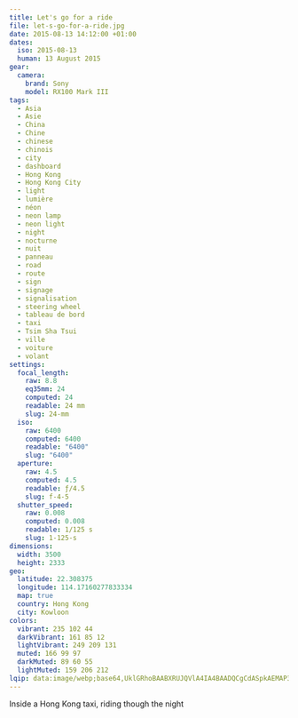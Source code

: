 ```yaml
---
title: Let's go for a ride
file: let-s-go-for-a-ride.jpg
date: 2015-08-13 14:12:00 +01:00
dates:
  iso: 2015-08-13
  human: 13 August 2015
gear:
  camera:
    brand: Sony
    model: RX100 Mark III
tags:
  - Asia
  - Asie
  - China
  - Chine
  - chinese
  - chinois
  - city
  - dashboard
  - Hong Kong
  - Hong Kong City
  - light
  - lumière
  - néon
  - neon lamp
  - neon light
  - night
  - nocturne
  - nuit
  - panneau
  - road
  - route
  - sign
  - signage
  - signalisation
  - steering wheel
  - tableau de bord
  - taxi
  - Tsim Sha Tsui
  - ville
  - voiture
  - volant
settings:
  focal_length:
    raw: 8.8
    eq35mm: 24
    computed: 24
    readable: 24 mm
    slug: 24-mm
  iso:
    raw: 6400
    computed: 6400
    readable: "6400"
    slug: "6400"
  aperture:
    raw: 4.5
    computed: 4.5
    readable: ƒ/4.5
    slug: f-4-5
  shutter_speed:
    raw: 0.008
    computed: 0.008
    readable: 1/125 s
    slug: 1-125-s
dimensions:
  width: 3500
  height: 2333
geo:
  latitude: 22.308375
  longitude: 114.17160277833334
  map: true
  country: Hong Kong
  city: Kowloon
colors:
  vibrant: 235 102 44
  darkVibrant: 161 85 12
  lightVibrant: 249 209 131
  muted: 166 99 97
  darkMuted: 89 60 55
  lightMuted: 159 206 212
lqip: data:image/webp;base64,UklGRhoBAABXRUJQVlA4IA4BAADQCgCdASpkAEMAP3Gwyl20rr+tKhoqU/AuCUAaPwfcHMKllxMvRc3bPg7e7s/E7EWGT2s+aBhJkHoxD+vumihWoYY6TQ7dLJKfbRrXj2AzNGbv8RU5zoStsr6W/Kk4AAD+73+L2SWIUlglzGbcNgzyd9Gs/XNZtXPnNRhLEUKLguR6QnU1YcNoWgAq2SYEtc3FAissAwmiF7/nof4AnCYu87rhlQnMWkJZy45Q6dvhBcWY+6s+bHzJkVLgG8oYfcbo8avhwy+QzrmHSdiSaljUBlvh9YFjHb6xZThpXE3yiTkJO/YgfQF45cyDjNJtrzpu77T2fnlnNE9RMGyQfOkUgLaCSGunsGA+IqoAAAA=
---
```


Inside a Hong Kong taxi, riding though the night
